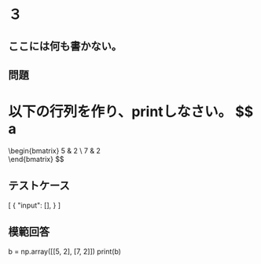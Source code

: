 # ３
ここには何も書かない。
---
## 問題
以下の行列を作り、printしなさい。
$$
a
=
\begin{bmatrix} 
5 & 2 \\ 
7 & 2  
\end{bmatrix} 
$$

## テストケース

[
  {
    "input": [],
  }
]

## 模範回答
b = np.array([[5, 2], [7, 2]])
print(b)